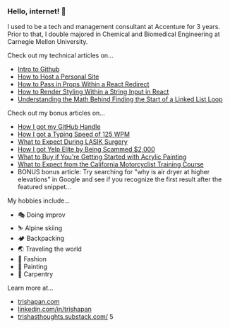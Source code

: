 ### Hello, internet! 👋

I used to be a tech and management consultant at Accenture for 3 years. Prior to that, I double majored in Chemical and Biomedical Engineering at Carnegie Mellon University. 


Check out my technical articles on...
- [Intro to Github](https://trishapan.medium.com/intro-to-github-101-what-is-github-384b598c69a9#c43e-7af934d2004e)
- [How to Host a Personal Site](https://trishapan.medium.com/how-to-host-a-personal-site-github-pages-dce9b10316c1)
- [How to Pass in Props Within a React Redirect](https://trishapan.medium.com/react-router-dom-how-to-pass-in-props-within-a-redirect-d414a46bcd60)
- [How to Render Styling Within a String Input in React](https://trishapan.medium.com/react-how-to-format-text-within-a-string-with-dangerouslysetinnerhtml-9bafcfeb2487)
- [Understanding the Math Behind Finding the Start of a Linked List Loop](https://trishapan.medium.com/linked-list-cycle-ii-understanding-the-math-behind-it-c047f420e09a)

Check out my bonus articles on...
- [How I got my GitHub Handle](https://trishapan.medium.com/how-i-got-my-github-handle-trisha-41c65bf9d47d)
- [How I got a Typing Speed of 125 WPM](https://trishasthoughts.substack.com/p/runescape-is-the-reason-why-i-type)
- [What to Expect During LASIK Surgery](https://trishapan.medium.com/20-20-in-2020-my-lasik-experience-ebab2138455d)
- [How I got Yelp Elite by Being Scammed $2,000](https://trishapan.medium.com/how-i-got-yelp-elite-because-i-got-scammed-2-000-615ada989cfe)
- [What to Buy if You're Getting Started with Acrylic Painting](https://panemera.wordpress.com/2020/02/02/basic-intro-acrylic-painting-supplies/)
- [What to Expect from the California Motorcyclist Training Course](https://trishapan.medium.com/my-motorcyclist-training-course-mtc-experience-3ffdb2259ab8)
- BONUS bonus article: Try searching for "why is air dryer at higher elevations" in Google and see if you recognize the first result after the featured snippet...

My hobbies include...
- 🎭 Doing improv
- ⛷ Alpine skiing 
- 🏕 Backpacking
- 🌏 Traveling the world
- 👗 Fashion
- 🎨 Painting
- 👷 Carpentry


Learn more at...

- [trishapan.com](https://trishapan.com/)
- [linkedin.com/in/trishapan](https://www.linkedin.com/in/trishapan)
- [trishasthoughts.substack.com/](https://trishasthoughts.substack.com/) 5
<!--
**patricia-pan/patricia-pan** is a ✨ _special_ ✨ repository because its `README.md` (this file) appears on your GitHub profile.

Here are some ideas to get you started:

- 🔭 I’m currently working on ...
- 🌱 I’m currently learning ...
- 👯 I’m looking to collaborate on ...
- 🤔 I’m looking for help with ...
- 💬 Ask me about ...
- 📫 How to reach me: ...
- 😄 Pronouns: ...
- ⚡ Fun fact: ...
-->
